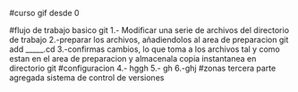 #curso gif desde 0

#flujo de trabajo basico git
1.- Modificar una serie de archivos del directorio de trabajo
2.-preparar los archivos, añadiendolos al area de preparacion
git add _____.cd
3.-confirmas cambios, lo que toma a los archivos tal y como estan en el area de preparacion y almacenala copia instantanea en directorio git
#configuracion
4.- hggh
5.- gh
6.-ghj
#zonas
tercera parte agregada
sistema de control de versiones
